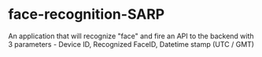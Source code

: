 # face-recognition-SARP
An application that will recognize "face" and fire an API to the backend with 3 parameters - Device ID, Recognized FaceID, Datetime stamp (UTC / GMT)
